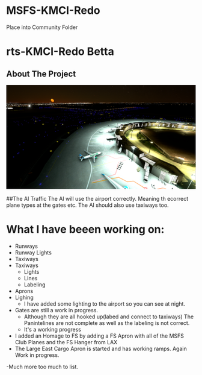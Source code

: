 # MSFS-KMCI-Redo

Place into Community Folder

# rts-KMCI-Redo Betta

<!-- ABOUT THE PROJECT -->
## About The Project

![GitHub Logo](https://github.com/Lazy-Betta/MSFS-KMCI-Redo/blob/main/img/KMCI-1.1.png)

##The AI Traffic
The AI will use the airport correctly. Meaning th ecorrect plane types at the gates etc. The AI should also use taxiways too. 

# What I have beeen working on: 
  - Runways
  - Runway Lights
  - Taxiways
  - Taxiways 
    - Lights
    - Lines 
    - Labeling
  - Aprons
  - Lighing
    - I have added some lighting to the airport so you can see at night.
  - Gates are still a work in progress. 
    - Although they are all hooked up(labed and connect to taxiways) The Panintelines are not complete as well as the labeling is not correct. 
    - It's a working progress
  - I added an Homage to FS by adding a FS Apron with all of the MSFS Club Planes and the FS Hanger from LAX
  - The Large East Cargo Apron is started and has working ramps. Again Work in progress.

  -Much more too much to list. 
